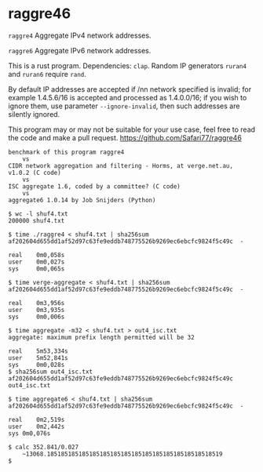 # raggre46

`raggre4`
Aggregate IPv4 network addresses.

`raggre6`
Aggregate IPv6 network addresses.

This is a rust program.  Dependencies: `clap`.  Random IP generators
`ruran4` and `ruran6` require `rand`.

By default IP addresses are accepted if /nn network specified is invalid; for example
1.4.5.6/16 is accepted and processed as 1.4.0.0/16; if you wish to ignore
them, use parameter `--ignore-invalid`, then such addresses are silently
ignored.

This program may or may not be suitable for your use case, feel free to read
the code and make a pull request.  https://github.com/Safari77/raggre46

```
benchmark of this program raggre4
    vs
CIDR network aggregation and filtering - Horms, at verge.net.au, v1.0.2 (C code)
    vs
ISC aggregate 1.6, coded by a committee? (C code)
    vs
aggregate6 1.0.14 by Job Snijders (Python)
```
```
$ wc -l shuf4.txt
200000 shuf4.txt

$ time ./raggre4 < shuf4.txt | sha256sum
af202604d655dd1af52d97c63fe9eddb748775526b9269ec6ebcfc9824f5c49c  -

real    0m0,058s
user    0m0,027s
sys     0m0,065s

$ time verge-aggregate < shuf4.txt | sha256sum
af202604d655dd1af52d97c63fe9eddb748775526b9269ec6ebcfc9824f5c49c  -

real    0m3,956s
user    0m3,935s
sys     0m0,006s

$ time aggregate -m32 < shuf4.txt > out4_isc.txt
aggregate: maximum prefix length permitted will be 32

real    5m53,334s
user    5m52,841s
sys     0m0,028s
$ sha256sum out4_isc.txt
af202604d655dd1af52d97c63fe9eddb748775526b9269ec6ebcfc9824f5c49c  out4_isc.txt

$ time aggregate6 < shuf4.txt | sha256sum
af202604d655dd1af52d97c63fe9eddb748775526b9269ec6ebcfc9824f5c49c  -

real	0m2,519s
user	0m2,442s
sys	0m0,076s

$ calc 352.841/0.027
    ~13068.18518518518518518518518518518518518518518518518519
$
```
